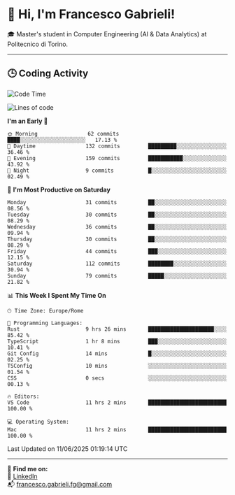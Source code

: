 # 👋 Hi, I'm Francesco Gabrieli!

🎓 Master's student in Computer Engineering (AI & Data Analytics) at Politecnico di Torino.  

---

## 🕒 Coding Activity

<!--START_SECTION:waka-->
![Code Time](http://img.shields.io/badge/Code%20Time-64%20hrs%2021%20mins-blue)

![Lines of code](https://img.shields.io/badge/From%20Hello%20World%20I%27ve%20Written-85.0%20thousand%20lines%20of%20code-blue)

**I'm an Early 🐤** 

```text
🌞 Morning                62 commits          ████░░░░░░░░░░░░░░░░░░░░░   17.13 % 
🌆 Daytime                132 commits         █████████░░░░░░░░░░░░░░░░   36.46 % 
🌃 Evening                159 commits         ███████████░░░░░░░░░░░░░░   43.92 % 
🌙 Night                  9 commits           █░░░░░░░░░░░░░░░░░░░░░░░░   02.49 % 
```
📅 **I'm Most Productive on Saturday** 

```text
Monday                   31 commits          ██░░░░░░░░░░░░░░░░░░░░░░░   08.56 % 
Tuesday                  30 commits          ██░░░░░░░░░░░░░░░░░░░░░░░   08.29 % 
Wednesday                36 commits          ██░░░░░░░░░░░░░░░░░░░░░░░   09.94 % 
Thursday                 30 commits          ██░░░░░░░░░░░░░░░░░░░░░░░   08.29 % 
Friday                   44 commits          ███░░░░░░░░░░░░░░░░░░░░░░   12.15 % 
Saturday                 112 commits         ████████░░░░░░░░░░░░░░░░░   30.94 % 
Sunday                   79 commits          █████░░░░░░░░░░░░░░░░░░░░   21.82 % 
```


📊 **This Week I Spent My Time On** 

```text
🕑︎ Time Zone: Europe/Rome

💬 Programming Languages: 
Rust                     9 hrs 26 mins       █████████████████████░░░░   85.42 % 
TypeScript               1 hr 8 mins         ███░░░░░░░░░░░░░░░░░░░░░░   10.41 % 
Git Config               14 mins             █░░░░░░░░░░░░░░░░░░░░░░░░   02.25 % 
TSConfig                 10 mins             ░░░░░░░░░░░░░░░░░░░░░░░░░   01.54 % 
CSS                      0 secs              ░░░░░░░░░░░░░░░░░░░░░░░░░   00.13 % 

🔥 Editors: 
VS Code                  11 hrs 2 mins       █████████████████████████   100.00 % 

💻 Operating System: 
Mac                      11 hrs 2 mins       █████████████████████████   100.00 % 
```


 Last Updated on 11/06/2025 01:19:14 UTC
<!--END_SECTION:waka-->


---



🔗 **Find me on:**  
💼 [LinkedIn](https://www.linkedin.com/in/francesco-gabrieli)  
📬 francesco.gabrieli.fg@gmail.com  



